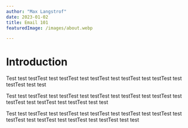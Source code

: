 ```yaml
---
author: "Max Langstrof"
date: 2023-01-02
title: Email 101
featuredImage: /images/about.webp

---
```


# Introduction

Test test testTest test testTest test testTest test testTest test testTest test testTest test test

Test test testTest test testTest test testTest test testTest test testTest test testTest test testTest test testTest test test

Test test testTest test testTest test testTest test testTest test testTest test testTest test testTest test testTest test testTest test test

